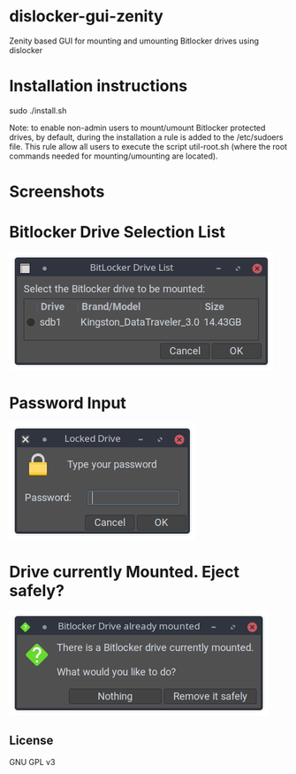 # dislocker-gui-zenity
Zenity based GUI for mounting and umounting Bitlocker drives using dislocker

# Installation instructions
sudo ./install.sh

Note: to enable non-admin users to mount/umount Bitlocker protected drives, by default, during the installation a rule is added to the /etc/sudoers file. This rule allow all users to execute the script util-root.sh (where the root commands needed for mounting/umounting are located).

# Screenshots

# Bitlocker Drive Selection List
![dislocker-gui-ss1](screenshot/drive-list.png?raw=true "Bitlocker Drive List")

# Password Input
![dislocker-gui-ss2](screenshot/password-input.png?raw=true "Password Input")

# Drive currently Mounted. Eject safely?
![dislocker-gui-ss3](screenshot/drive-mounted-eject-safely.png?raw=true "Eject Safely")


## License

GNU GPL v3
